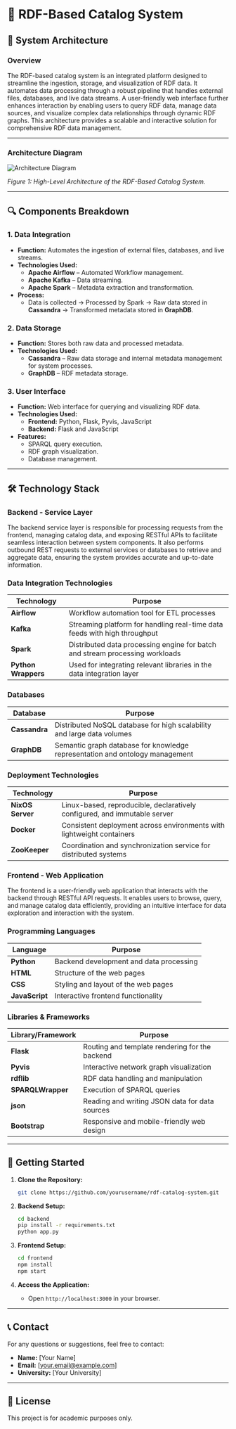 # 📖 RDF-Based Catalog System

## 📐 System Architecture

### **Overview**
The RDF-based catalog system is an integrated platform designed to streamline the ingestion, storage, and visualization of RDF data. It automates data processing through a robust pipeline that handles external files, databases, and live data streams. A user-friendly web interface further enhances interaction by enabling users to query RDF data, manage data sources, and visualize complex data relationships through dynamic RDF graphs. This architecture provides a scalable and interactive solution for comprehensive RDF data management.

---

### **Architecture Diagram**

![Architecture Diagram](path/to/architecture-diagram.png)

*Figure 1: High-Level Architecture of the RDF-Based Catalog System.*

---

## 🔍 Components Breakdown

### **1. Data Integration**
- **Function:** Automates the ingestion of external files, databases, and live streams.
- **Technologies Used:**
  - **Apache Airflow** – Automated Workflow management.
  - **Apache Kafka** – Data streaming.
  - **Apache Spark** – Metadata extraction and transformation.
- **Process:**
  - Data is collected → Processed by Spark → Raw data stored in **Cassandra** → Transformed metadata stored in **GraphDB**.

### **2. Data Storage**
- **Function:** Stores both raw data and processed metadata.
- **Technologies Used:**
  - **Cassandra** – Raw data storage and internal metadata management for system processes.
  - **GraphDB** – RDF metadata storage.

### **3. User Interface**
- **Function:** Web interface for querying and visualizing RDF data.
- **Technologies Used:**
  - **Frontend:** Python, Flask, Pyvis, JavaScript
  - **Backend:** Flask and JavaScript
- **Features:**
  - SPARQL query execution.
  - RDF graph visualization.
  - Database management.

---

## 🛠️ Technology Stack

### **Backend - Service Layer**
The backend service layer is responsible for processing requests from the frontend, managing catalog data, and exposing RESTful APIs to facilitate seamless interaction between system components. It also performs outbound REST requests to external services or databases to retrieve and aggregate data, ensuring the system provides accurate and up-to-date information.

### **Data Integration Technologies**

| **Technology**     | **Purpose**                                                                 |
|--------------------|-----------------------------------------------------------------------------|
| **Airflow**        | Workflow automation tool for ETL processes                                  |
| **Kafka**          | Streaming platform for handling real-time data feeds with high throughput    |
| **Spark**          | Distributed data processing engine for batch and stream processing workloads |
| **Python Wrappers**| Used for integrating relevant libraries in the data integration layer        |

### **Databases**

| **Database**       | **Purpose**                                                                 |
|--------------------|-----------------------------------------------------------------------------|
| **Cassandra**      | Distributed NoSQL database for high scalability and large data volumes       |
| **GraphDB**        | Semantic graph database for knowledge representation and ontology management |

### **Deployment Technologies**

| **Technology**     | **Purpose**                                                                 |
|--------------------|-----------------------------------------------------------------------------|
| **NixOS Server**   | Linux-based, reproducible, declaratively configured, and immutable server    |
| **Docker**         | Consistent deployment across environments with lightweight containers        |
| **ZooKeeper**      | Coordination and synchronization service for distributed systems             |

### **Frontend - Web Application**
The frontend is a user-friendly web application that interacts with the backend through RESTful API requests. It enables users to browse, query, and manage catalog data efficiently, providing an intuitive interface for data exploration and interaction with the system.

### **Programming Languages**

| **Language**  | **Purpose**                              |
|--------------|------------------------------------------|
| **Python**   | Backend development and data processing |
| **HTML**     | Structure of the web pages              |
| **CSS**      | Styling and layout of the web pages     |
| **JavaScript**| Interactive frontend functionality     |

### **Libraries & Frameworks**

| **Library/Framework** | **Purpose**                                         |
|----------------------|-----------------------------------------------------|
| **Flask**            | Routing and template rendering for the backend      |
| **Pyvis**            | Interactive network graph visualization             |
| **rdflib**           | RDF data handling and manipulation                  |
| **SPARQLWrapper**    | Execution of SPARQL queries                         |
| **json**             | Reading and writing JSON data for data sources      |
| **Bootstrap**        | Responsive and mobile-friendly web design           |

---

## 🚀 Getting Started

1. **Clone the Repository:**
   ```bash
   git clone https://github.com/yourusername/rdf-catalog-system.git
   ```

2. **Backend Setup:**
   ```bash
   cd backend
   pip install -r requirements.txt
   python app.py
   ```

3. **Frontend Setup:**
   ```bash
   cd frontend
   npm install
   npm start
   ```

4. **Access the Application:**
   - Open `http://localhost:3000` in your browser.

---

## 📞 Contact

For any questions or suggestions, feel free to contact:
- **Name:** [Your Name]
- **Email:** [your.email@example.com]
- **University:** [Your University]

---

## 📄 License
This project is for academic purposes only.

